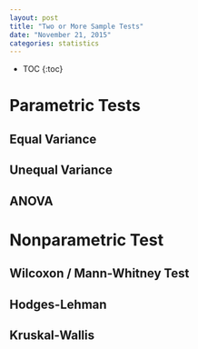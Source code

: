 ```yaml
---
layout: post
title: "Two or More Sample Tests"
date: "November 21, 2015"
categories: statistics
---
```


* TOC
{:toc}



# Parametric Tests

## Equal Variance

## Unequal Variance

## ANOVA

# Nonparametric Test

## Wilcoxon / Mann-Whitney Test

## Hodges-Lehman

## Kruskal-Wallis
